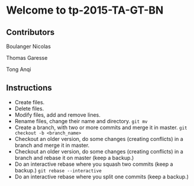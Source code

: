 # Welcome to tp-2015-TA-GT-BN

## Contributors

Boulanger Nicolas

Thomas Garesse

Tong Anqi

## Instructions

- Create files.
- Delete files.
- Modify files, add and remove lines.
- Rename files, change their name and directory. `git mv`
- Create a branch, with two or more commits and merge it in master. `git checkout -b <branch_name>`
- Checkout an older version, do some changes (creating conflicts) in a branch and merge it in master.
- Checkout an older version, do some changes (creating conflicts) in a branch and rebase it on master (keep a backup.)
- Do an interactive rebase where you squash two commits (keep a backup.) `git rebase --interactive`
- Do an interactive rebase where you split one commits (keep a backup.)
